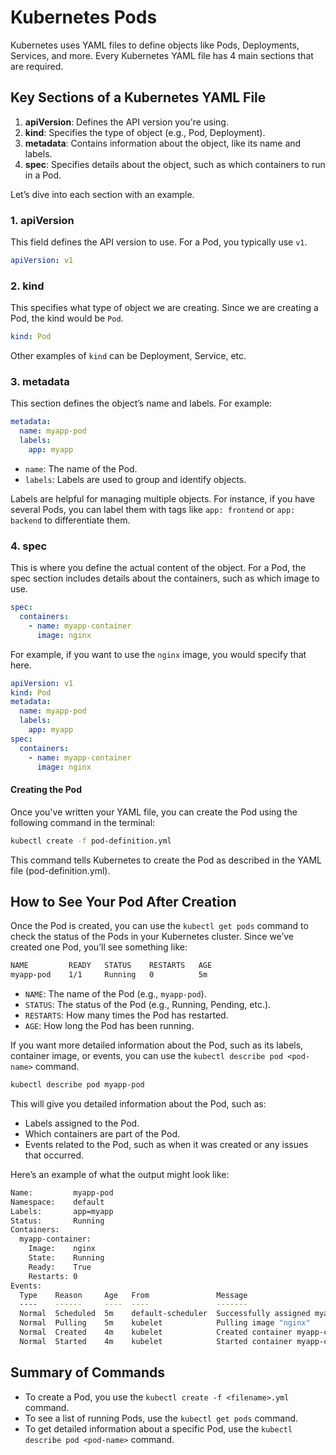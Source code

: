 # Kubernetes Pods

Kubernetes uses YAML files to define objects like Pods, Deployments, Services, and more. Every Kubernetes YAML file has 4 main sections that are required.

## Key Sections of a Kubernetes YAML File

1. **apiVersion**: Defines the API version you're using.
2. **kind**: Specifies the type of object (e.g., Pod, Deployment).
3. **metadata**: Contains information about the object, like its name and labels.
4. **spec**: Specifies details about the object, such as which containers to run in a Pod.

Let’s dive into each section with an example.

### 1. apiVersion
This field defines the API version to use. For a Pod, you typically use `v1`.

```yaml
apiVersion: v1
```

### 2. kind
This specifies what type of object we are creating. Since we are creating a Pod, the kind would be `Pod`.

```yaml
kind: Pod
```

Other examples of `kind` can be Deployment, Service, etc.

### 3. metadata
This section defines the object’s name and labels. For example:
```yaml
metadata:
  name: myapp-pod
  labels:
    app: myapp
```

- `name`: The name of the Pod.
- `labels`: Labels are used to group and identify objects.

Labels are helpful for managing multiple objects. For instance, if you have several Pods, you can label them with tags like `app: frontend` or `app: backend` to differentiate them.

### 4. spec
This is where you define the actual content of the object. For a Pod, the spec section includes details about the containers, such as which image to use. 

```yaml
spec:
  containers:
    - name: myapp-container
      image: nginx
```

For example, if you want to use the `nginx` image, you would specify that here.

```yaml
apiVersion: v1
kind: Pod
metadata:
  name: myapp-pod
  labels:
    app: myapp
spec:
  containers:
    - name: myapp-container
      image: nginx
```

#### Creating the Pod
Once you've written your YAML file, you can create the Pod using the following command in the terminal:

```bash
kubectl create -f pod-definition.yml
```

This command tells Kubernetes to create the Pod as described in the YAML file (pod-definition.yml).

## How to See Your Pod After Creation

Once the Pod is created, you can use the `kubectl get pods` command to check the status of the Pods in your Kubernetes cluster. Since we’ve created one Pod, you’ll see something like:
```bash
NAME         READY   STATUS    RESTARTS   AGE
myapp-pod    1/1     Running   0          5m
```

- `NAME`: The name of the Pod (e.g., `myapp-pod`).
- `STATUS`: The status of the Pod (e.g., Running, Pending, etc.).
- `RESTARTS`: How many times the Pod has restarted.
- `AGE`: How long the Pod has been running.

If you want more detailed information about the Pod, such as its labels, container image, or events, you can use the `kubectl describe pod <pod-name>` command.

```bash
kubectl describe pod myapp-pod
```
This will give you detailed information about the Pod, such as:
- Labels assigned to the Pod.
- Which containers are part of the Pod.
- Events related to the Pod, such as when it was created or any issues that occurred.


Here’s an example of what the output might look like:

```bash
Name:         myapp-pod
Namespace:    default
Labels:       app=myapp
Status:       Running
Containers:
  myapp-container:
    Image:    nginx
    State:    Running
    Ready:    True
    Restarts: 0
Events:
  Type    Reason     Age   From               Message
  ----    ------     ----  ----               -------
  Normal  Scheduled  5m    default-scheduler  Successfully assigned myapp-pod to node-1
  Normal  Pulling    5m    kubelet            Pulling image "nginx"
  Normal  Created    4m    kubelet            Created container myapp-container
  Normal  Started    4m    kubelet            Started container myapp-container
```

## Summary of Commands

- To create a Pod, you use the `kubectl create -f <filename>.yml` command.
- To see a list of running Pods, use the `kubectl get pods` command.
- To get detailed information about a specific Pod, use the `kubectl describe pod <pod-name>` command.
